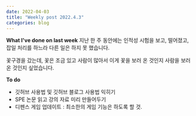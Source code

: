 ```yaml
---
date: 2022-04-03
title: "Weekly post 2022.4.3"
categories: blog
---
```


**What I've done on last week**
지난 한 주 동안에는 인적성 시험을 보고, 떨어졌고, 잡일 처리를 하느라 다른 일은 하지 못 했습니다.

꽃구경을 갔는데, 꽃은 조금 있고 사람이 많아서 이게 꽃을 보러 온 것인지 사람을 보러 온 것인지 싶었습니다.

**To do**
* 깃허브 사용법 및 깃허브 블로그 사용법 익히기
* SPE 논문 읽고 강의 자료 미리 만들어두기
* 디펜스 게임 업데이트 : 최소한의 게임 기능은 하도록 할 것.
